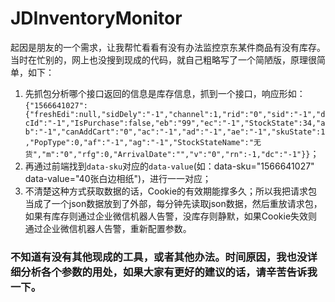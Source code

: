 # JDInventoryMonitor

起因是朋友的一个需求，让我帮忙看看有没有办法监控京东某件商品有没有库存。当时在忙别的，网上也没搜到现成的代码，就自己粗略写了一个简陋版，原理很简单，如下：
1. 先抓包分析哪个接口返回的信息是库存信息，抓到一个接口，响应形如：`{"1566641027":{"freshEdi":null,"sidDely":"-1","channel":1,"rid":"0","sid":"-1","dcId":"-1","IsPurchase":false,"eb":"99","ec":"-1","StockState":34,"ab":"-1","canAddCart":"0","ac":"-1","ad":"-1","ae":"-1","skuState":1,"PopType":0,"af":"-1","ag":"-1","StockStateName":"无货","m":"0","rfg":0,"ArrivalDate":"","v":"0","rn":-1,"dc":"-1"}}`；
2. 再通过前端找到`data-sku`对应的`data-value`(如：data-sku="1566641027" data-value="40张白边相纸")，进行一一对应；
3. 不清楚这种方式获取数据的话，Cookie的有效期能撑多久；所以我把请求包当成了一个json数据放到了外部，每分钟先读取json数据，然后重放请求包，如果有库存则通过企业微信机器人告警，没库存则静默，如果Cookie失效则通过企业微信机器人告警，重新配置参数。

### 不知道有没有其他现成的工具，或者其他办法。时间原因，我也没详细分析各个参数的用处，如果大家有更好的建议的话，请辛苦告诉我一下。

